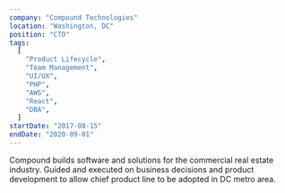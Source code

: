 ```yaml
---
company: "Compound Technologies"
location: "Washington, DC"
position: "CTO"
tags:
  [
    "Product Lifecycle",
    "Team Management",
    "UI/UX",
    "PHP",
    "AWS",
    "React",
    "DBA",
  ]
startDate: "2017-08-15"
endDate: "2020-09-01"
---
```


Compound builds software and solutions for the commercial real estate industry. Guided and executed on business decisions and product development to allow chief product line to be adopted in DC metro area.</p>
